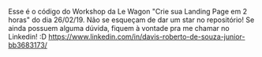 Esse é o código do Workshop da Le Wagon "Crie sua Landing Page em 2 horas" do dia 26/02/19. 
Não se esqueçam de dar um star no repositório! 
Se ainda possuem alguma dúvida, fiquem à vontade pra me chamar no Linkedin! :D
https://www.linkedin.com/in/davis-roberto-de-souza-junior-bb3683173/
